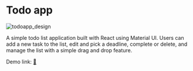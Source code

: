 # Todo app 

![todoapp_design](https://user-images.githubusercontent.com/98050006/213941552-8a553fe9-b731-484f-b479-212d76596563.jpg)

A simple todo list application built with React using Material UI. Users can add a new task to the list, edit and pick a deadline, complete or delete, and manage the list with a simple drag and drop feature.

Demo link: [📌](https://bokanyi.github.io/todo-app-react/)
